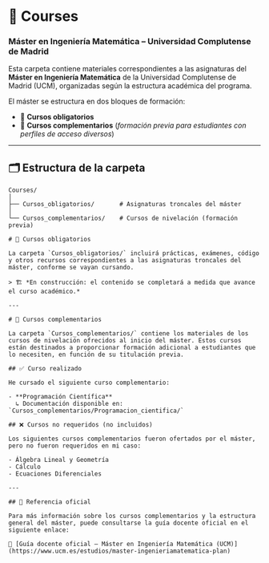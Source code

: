 
# 📂 Courses  
### Máster en Ingeniería Matemática – Universidad Complutense de Madrid

Esta carpeta contiene materiales correspondientes a las asignaturas del **Máster en Ingeniería Matemática** de la Universidad Complutense de Madrid (UCM), organizadas según la estructura académica del programa.

El máster se estructura en dos bloques de formación:

- 📘 **Cursos obligatorios**  
- 🧩 **Cursos complementarios** (*formación previa para estudiantes con perfiles de acceso diversos*)

---

## 🗂️ Estructura de la carpeta

```plaintext
Courses/
│
├── Cursos_obligatorios/       # Asignaturas troncales del máster
│
└── Cursos_complementarios/    # Cursos de nivelación (formación previa)

# 📘 Cursos obligatorios

La carpeta `Cursos_obligatorios/` incluirá prácticas, exámenes, código y otros recursos correspondientes a las asignaturas troncales del máster, conforme se vayan cursando.

> 🏗️ *En construcción: el contenido se completará a medida que avance el curso académico.*

---

# 🧩 Cursos complementarios

La carpeta `Cursos_complementarios/` contiene los materiales de los cursos de nivelación ofrecidos al inicio del máster. Estos cursos están destinados a proporcionar formación adicional a estudiantes que lo necesiten, en función de su titulación previa.

## ✅ Curso realizado

He cursado el siguiente curso complementario:

- **Programación Científica**  
  ↳ Documentación disponible en: `Cursos_complementarios/Programacion_cientifica/`

## ❌ Cursos no requeridos (no incluidos)

Los siguientes cursos complementarios fueron ofertados por el máster, pero no fueron requeridos en mi caso:

- Álgebra Lineal y Geometría  
- Cálculo  
- Ecuaciones Diferenciales  

---

## 📎 Referencia oficial

Para más información sobre los cursos complementarios y la estructura general del máster, puede consultarse la guía docente oficial en el siguiente enlace:

🔗 [Guía docente oficial – Máster en Ingeniería Matemática (UCM)](https://www.ucm.es/estudios/master-ingenieriamatematica-plan)
